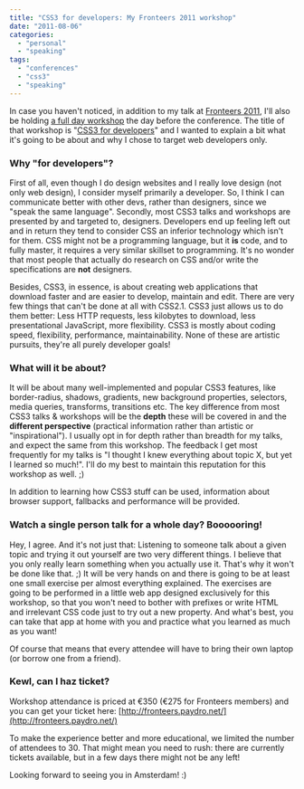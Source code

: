 ```yaml
---
title: "CSS3 for developers: My Fronteers 2011 workshop"
date: "2011-08-06"
categories:
  - "personal"
  - "speaking"
tags:
  - "conferences"
  - "css3"
  - "speaking"
---
```


In case you haven't noticed, in addition to my talk at [Fronteers 2011](http://fronteers.nl/congres/2011), I'll also be holding [a full day workshop](http://fronteers.nl/congres/2011/workshops/css3-for-web-developers-lea-verou) the day before the conference. The title of that workshop is "[CSS3 for developers](http://fronteers.nl/congres/2011/workshops/css3-for-web-developers-lea-verou)" and I wanted to explain a bit what it's going to be about and why I chose to target web developers only.

### Why "for developers"?

First of all, even though I do design websites and I really love design (not only web design), I consider myself primarily a developer. So, I think I can communicate better with other devs, rather than designers, since we "speak the same language". Secondly, most CSS3 talks and workshops are presented by and targeted to, designers. Developers end up feeling left out and in return they tend to consider CSS an inferior technology which isn't for them. CSS might not be a programming language, but it **is** code, and to fully master, it requires a very similar skillset to programming. It's no wonder that most people that actually do research on CSS and/or write the specifications are **not** designers.

Besides, CSS3, in essence, is about creating web applications that download faster and are easier to develop, maintain and edit. There are very few things that can't be done at all with CSS2.1. CSS3 just allows us to do them better: Less HTTP requests, less kilobytes to download, less presentational JavaScript, more flexibility. CSS3 is mostly about coding speed, flexibility, performance, maintainability. None of these are artistic pursuits, they're all purely developer goals!

### What will it be about?

It will be about many well-implemented and popular CSS3 features, like border-radius, shadows, gradients, new background properties, selectors, media queries, transforms, transitions etc. The key difference from most CSS3 talks & workshops will be the **depth** these will be covered in and the **different perspective** (practical information rather than artistic or "inspirational"). I usually opt in for depth rather than breadth for my talks, and expect the same from this workshop. The feedback I get most frequently for my talks is "I thought I knew everything about topic X, but yet I learned so much!". I'll do my best to maintain this reputation for this workshop as well. ;)

In addition to learning how CSS3 stuff can be used, information about browser support, fallbacks and performance will be provided.

### Watch a single person talk for a whole day? Boooooring!

Hey, I agree. And it's not just that: Listening to someone talk about a given topic and trying it out yourself are two very different things. I believe that you only really learn something when you actually use it. That's why it won't be done like that. ;) It will be very hands on and there is going to be at least one small exercise per almost everything explained. The exercises are going to be performed in a little web app designed exclusively for this workshop, so that you won't need to bother with prefixes or write HTML and irrelevant CSS code just to try out a new property. And what's best, you can take that app at home with you and practice what you learned as much as you want!

Of course that means that every attendee will have to bring their own laptop (or borrow one from a friend).

### Kewl, can I haz ticket?

Workshop attendance is priced at €350 (€275 for Fronteers members) and you can get your ticket here: [http://fronteers.paydro.net/](http://fronteers.paydro.net/)

To make the experience better and more educational, we limited the number of attendees to 30. That might mean you need to rush: there are currently tickets available, but in a few days there might not be any left!

Looking forward to seeing you in Amsterdam! :)
